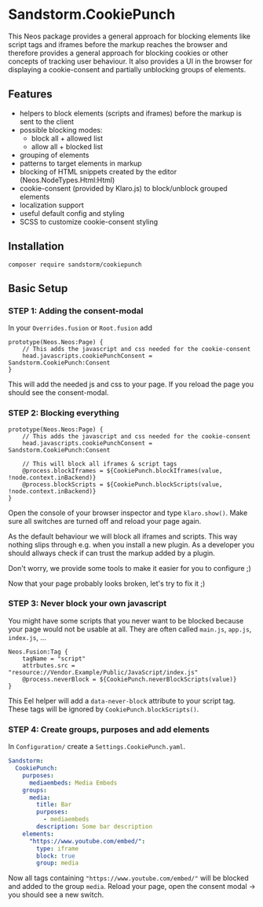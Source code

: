 # Sandstorm.CookiePunch

This Neos package provides a general approach for blocking elements like script tags and iframes before the markup reaches the browser and therefore provides a general approach for blocking cookies or other concepts of tracking user behaviour. It also provides a UI in the browser for displaying a cookie-consent and partially unblocking groups of elements.

## Features

* helpers to block elements (scripts and iframes) before the markup is sent to the client
* possible blocking modes:
    * block all + allowed list
    * allow all + blocked list
* grouping of elements
* patterns to target elements in markup
* blocking of HTML snippets created by the editor (Neos.NodeTypes.Html:Html)
* cookie-consent (provided by Klaro.js) to block/unblock grouped elements 
* localization support
* useful default config and styling
* SCSS to customize cookie-consent styling

## Installation

`composer require sandstorm/cookiepunch`

## Basic Setup

### STEP 1: Adding the consent-modal

In your `Overrides.fusion` or `Root.fusion` add

```neosfusion
prototype(Neos.Neos:Page) {
    // This adds the javascript and css needed for the cookie-consent
    head.javascripts.cookiePunchConsent = Sandstorm.CookiePunch:Consent
}
```

This will add the needed js and css to your page. If you reload the page you should see the consent-modal.

### STEP 2: Blocking everything

```neosfusion
prototype(Neos.Neos:Page) {
    // This adds the javascript and css needed for the cookie-consent
    head.javascripts.cookiePunchConsent = Sandstorm.CookiePunch:Consent
    
    // This will block all iframes & script tags
    @process.blockIframes = ${CookiePunch.blockIframes(value, !node.context.inBackend)}
    @process.blockScripts = ${CookiePunch.blockScripts(value, !node.context.inBackend)}
}
```

Open the console of your browser inspector and type `klaro.show()`. Make sure all switches are turned off and reload your page again.

As the default behaviour we will block all iframes and scripts. This way nothing slips through e.g. when you install a new plugin. As a developer you should allways check if can trust the markup added by a plugin. 

Don't worry, we provide some tools to make it easier for you to configure ;)

Now that your page probably looks broken, let's try to fix it ;)

### STEP 3: Never block your own javascript

You might have some scripts that you never want to be blocked because your page would not be usable at all. They are often called `main.js`, `app.js`, `index.js`, ...

```neosfusion
Neos.Fusion:Tag {
    tagName = "script"
    attrbutes.src = "resource://Vendor.Example/Public/JavaScript/index.js"
    @process.neverBlock = ${CookiePunch.neverBlockScripts(value)}
}
```

This Eel helper will add a `data-never-block` attribute to your script tag. These tags will be ignored by `CookiePunch.blockScripts()`.

### STEP 4: Create groups, purposes and add elements

In `Configuration/` create a `Settings.CookiePunch.yaml`.

```yaml
Sandstorm:
  CookiePunch:
    purposes:
      mediaembeds: Media Embeds
    groups:
      media:
        title: Bar
        purposes:
          - mediaembeds
        description: Some bar description
    elements:
      "https://www.youtube.com/embed/":
        type: iframe
        block: true
        group: media
```

Now all tags containing `"https://www.youtube.com/embed/"` will be blocked and added to the group `media`. Reload your page, open the consent modal -> you should see a new switch.
